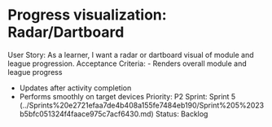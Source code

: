 # Progress visualization: Radar/Dartboard

User Story: As a learner, I want a radar or dartboard visual of module and league progression.
Acceptance Criteria: - Renders overall module and league progress
- Updates after activity completion
- Performs smoothly on target devices
Priority: P2
Sprint: Sprint 5 (../Sprints%20e2721efaa7de4b408a155fe7484eb190/Sprint%205%2023b5bfc051324f4faace975c7acf6430.md)
Status: Backlog
